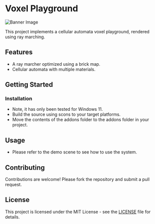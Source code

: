 # Voxel Playground

![Banner Image](https://github.com/JorisAR/GDVoxelPlayground/blob/main/banner.png?raw=true)

This project implements a cellular automata voxel playground, rendered using ray marching.

## Features

- A ray marcher optimized using a brick map.
- Cellular automata with multiple materials.

## Getting Started

### Installation
- Note, it has only been tested for Windows 11.
- Build the source using scons to your target platforms.
- Move the contents of the addons folder to the addons folder in your project.

## Usage

- Please refer to the demo scene to see how to use the system.

## Contributing

Contributions are welcome! Please fork the repository and submit a pull request.

## License

This project is licensed under the MIT License - see the [LICENSE](LICENSE) file for details.
